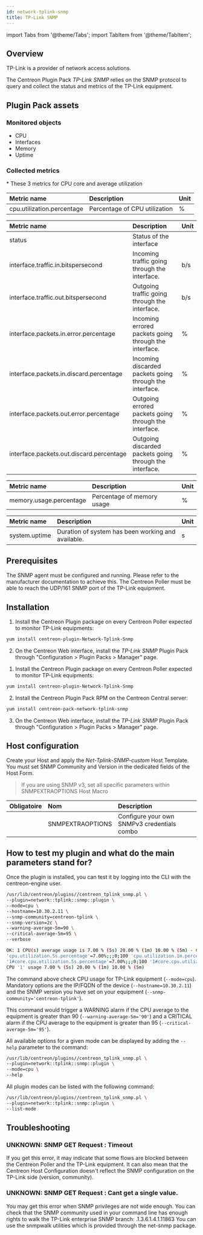 ```yaml
---
id: network-tplink-snmp
title: TP-Link SNMP
---
```

import Tabs from '@theme/Tabs';
import TabItem from '@theme/TabItem';


## Overview

TP-Link is a provider of network access solutions.

The Centreon Plugin Pack *TP-Link SNMP* relies on the SNMP protocol to query and collect the status and metrics of the TP-Link equipment.

## Plugin Pack assets

### Monitored objects

* CPU
* Interfaces
* Memory
* Uptime

### Collected metrics

<Tabs groupId="operating-systems">
<TabItem value="CPU" label="CPU">
* These 3 metrics for CPU core and average utilization

| Metric name                | Description                   | Unit |
| :------------------------- | :---------------------------- | :--- |
| cpu.utilization.percentage | Percentage of CPU utilization | %    |

</TabItem>
<TabItem value="Interfaces" label="Interfaces">

| Metric name                              | Description                                             | Unit |
| :--------------------------------------- | :------------------------------------------------------ | :--- |
| status                                   | Status of the interface                                 |      |
| interface.traffic.in.bitspersecond       | Incoming traffic going through the interface.           | b/s  |
| interface.traffic.out.bitspersecond      | Outgoing traffic going through the interface.           | b/s  |
| interface.packets.in.error.percentage    | Incoming errored packets going through the interface.   | %    |
| interface.packets.in.discard.percentage  | Incoming discarded packets going through the interface. | %    |
| interface.packets.out.error.percentage   | Outgoing errored packets going through the interface.   | %    |
| interface.packets.out.discard.percentage | Outgoing discarded packets going through the interface. | %    |

</TabItem>
<TabItem value="Memory" label="Memory">

| Metric name             | Description                | Unit |
| :---------------------- | :------------------------- | :--- |
| memory.usage.percentage | Percentage of memory usage | %    |

</TabItem>
<TabItem value="Uptime" label="Uptime">

| Metric name   | Description                                        | Unit |
| :------------ | :------------------------------------------------- | :--- |
| system.uptime | Duration of system has been working and available. | s    |

</TabItem>
</Tabs>

## Prerequisites

The SNMP agent must be configured and running. Please refer to the manufacturer documentation to achieve this.
The Centreon Poller must be able to reach the UDP/161 SNMP port of the TP-Link equipment.

## Installation

<Tabs groupId="licence-systems">
<TabItem value="online" label="Online License">

1. Install the Centreon Plugin package on every Centreon Poller expected to monitor TP-Link equipments:

```bash
yum install centreon-plugin-Network-Tplink-Snmp
```

2. On the Centreon Web interface, install the *TP-Link SNMP* Plugin Pack through "Configuration > Plugin Packs > Manager" page.

</TabItem>
<TabItem value="offline" label="Offline License">

1. Install the Centreon Plugin package on every Centreon Poller expected to monitor TP-Link equipments:

```bash
yum install centreon-plugin-Network-Tplink-Snmp
```

2. Install the Centreon Plugin Pack RPM on the Centreon Central server:

```bash
yum install centreon-pack-network-tplink-snmp
```

3. On the Centreon Web interface, install the *TP-Link SNMP* Plugin Pack through "Configuration > Plugin Packs > Manager" page.

</TabItem>
</Tabs>

## Host configuration

Create your Host and apply the *Net-Tplink-SNMP-custom* Host Template. You must set SNMP Community and Version in the dedicated fields of the Host Form.

> If you are using SNMP v3, set all specific parameters within SNMPEXTRAOPTIONS Host Macro

| Obligatoire | Nom              | Description                                 |
| :---------- | :--------------- | :------------------------------------------ |
|             | SNMPEXTRAOPTIONS | Configure your own SNMPv3 credentials combo |

## How to test my plugin and what do the main parameters stand for?

Once the plugin is installed, you can test it by logging into the CLI with the centreon-engine user.

```bash
/usr/lib/centreon/plugins//centreon_tplink_snmp.pl \
--plugin=network::tplink::snmp::plugin \
--mode=cpu \
--hostname=10.30.2.11 \
--snmp-community=centreon-tplink \
--snmp-version=2c \
--warning-average-5m=90 \
--critical-average-5m=95 \
--verbose

OK: 1 CPU(s) average usage is 7.00 % (5s) 20.00 % (1m) 10.00 % (5m) - CPU '1' usage 7.00 % (5s) 20.00 % (1m) 10.00 % (5m) |
'cpu.utilization.5s.percentage'=7.00%;;;0;100 'cpu.utilization.1m.percentage'=20.00%;;;0;100 'cpu.utilization.5m.percentage'=10.00%;0:90;0:95;0;100
'1#core.cpu.utilization.5s.percentage'=7.00%;;;0;100 '1#core.cpu.utilization.1m.percentage'=20.00%;;;0;100 '1#core.cpu.utilization.5m.percentage'=10.00%;;;0;100
CPU '1' usage 7.00 % (5s) 20.00 % (1m) 10.00 % (5m)
```

The command above check CPU usage for TP-Link equipment (```--mode=cpu```). Mandatory options are the IP/FQDN of the device
(```--hostname=10.30.2.11```) and the SNMP version you have set on your equipment (```--snmp-community='centreon-tplink'```).

This command would trigger a WARNING alarm if the CPU average to the equipment is greater than 90 (```--warning-average-5m='90'```) and
a CRITICAL alarm if the CPU average to the equipment is greater than 95 (```--critical-average-5m='95'```).

All available options for a given mode can be displayed by adding the ```--help``` parameter to the command:

```bash
/usr/lib/centreon/plugins//centreon_tplink_snmp.pl \
--plugin=network::tplink::snmp::plugin \
--mode=cpu \
--help
```

All plugin modes can be listed with the following command:

```bash
/usr/lib/centreon/plugins//centreon_tplink_snmp.pl \
--plugin=network::tplink::snmp::plugin \
--list-mode
```

## Troubleshooting

### UNKNOWN: SNMP GET Request : Timeout

If you get this error, it may indicate that some flows are blocked between the Centreon Poller and the TP-Link equipment.
It can also mean that the Centreon Host Configuration doesn't reflect the SNMP configuration on the TP-Link side (version, community).

### UNKNOWN: SNMP GET Request : Cant get a single value.

You may get this error when SNMP privileges are not wide enough. You can check that the SNMP community used in your command line has enough rights to walk the TP-Link enterprise SNMP branch: .1.3.6.1.4.1.11863
You can use the snmpwalk utilities which is provided through the net-snmp package.
